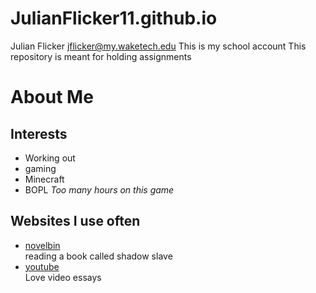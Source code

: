 # JulianFlicker11.github.io
Julian Flicker
jflicker@my.waketech.edu
This is my school account
This repository is meant for holding assignments

# About Me

## Interests
* Working out
* gaming 
 * Minecraft
 * BOPL *Too many hours on this game*
 
## Websites I use often

* [novelbin](https://novelbin.com/)  
reading a book called shadow slave  
* [youtube](https://www.youtube.com/)  
Love video essays
